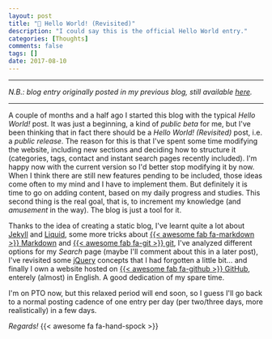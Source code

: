 ```yaml
---
layout: post
title: "🖖 Hello World! (Revisited)"
description: "I could say this is the official Hello World entry."
categories: [Thoughts]
comments: false
tags: []
date: 2017-08-10
---
```


***
_N.B.: blog entry originally posted in my previous blog, still available [here](https://estraviz.github.io/estraviz2017/personal/Hello-World-revisited/)._
***

A couple of months and a half ago I started this blog with the typical _Hello World!_ post. It was just a beginning, a kind of _public beta_ for me, but I've been thinking that in fact there should be a _Hello World! (Revisited)_ post, i.e. a _public release_. The reason for this is that I've spent some time modifying the website, including new sections and deciding how to structure it (categories, tags, contact and instant search pages recently included). I'm happy now with the current version so I'd better stop modifying it by now. When I think there are still new features pending to be included, those ideas come often to my mind and I have to implement them. But definitely it is time to go on adding content, based on my daily progress and studies. This second thing is the real goal, that is, to increment my knowledge (and _amusement_ in the way). The blog is just a tool for it.

Thanks to the idea of creating a static blog, I've learnt quite a lot about [Jekyll](http://jekyllrb.com/) and [Liquid](https://shopify.github.io/liquid/), some more tricks about [{{< awesome fab fa-markdown >}} Markdown](https://en.wikipedia.org/wiki/Markdown) and [{{< awesome fab fa-git >}} git](https://git-scm.com/), I've analyzed different options for my _Search_ page (maybe I'll comment about this in a later post), I've revisited some [jQuery](https://jquery.com/) concepts that I had forgotten a little bit... and finally I own a website hosted on [{{< awesome fab fa-github >}} GitHub](https://github.com/estraviz/estraviz.github.io), enterely (almost) in English. A good dedication of my spare time.

I'm on PTO now, but this relaxed period will end soon, so I guess I'll go back to a normal posting cadence of one entry per day (per two/three days, more realistically) in a few days.

_Regards!_ {{< awesome fa fa-hand-spock >}}
